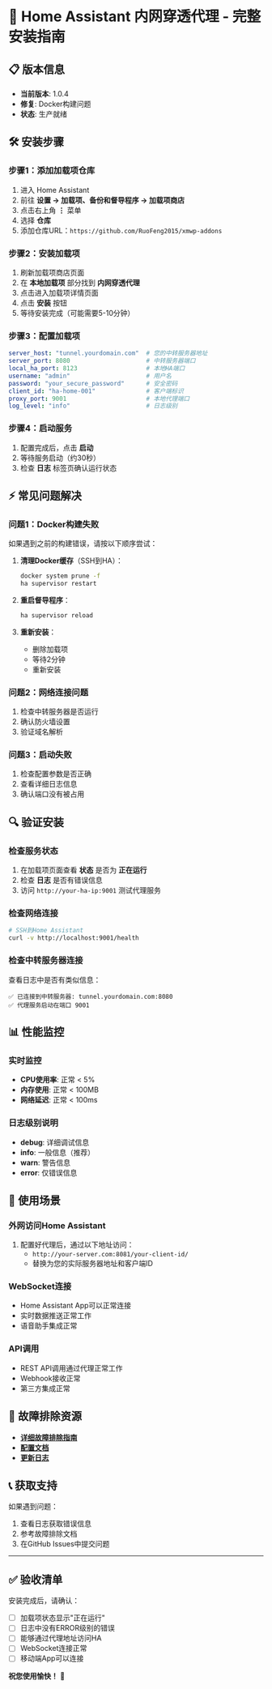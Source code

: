 # 🚀 Home Assistant 内网穿透代理 - 完整安装指南

## 📋 版本信息
- **当前版本**: 1.0.4
- **修复**: Docker构建问题
- **状态**: 生产就绪

## 🛠️ 安装步骤

### 步骤1：添加加载项仓库
1. 进入 Home Assistant
2. 前往 **设置 → 加载项、备份和督导程序 → 加载项商店**
3. 点击右上角 **⋮** 菜单
4. 选择 **仓库**
5. 添加仓库URL：`https://github.com/RuoFeng2015/xmwp-addons`

### 步骤2：安装加载项
1. 刷新加载项商店页面
2. 在 **本地加载项** 部分找到 **内网穿透代理**
3. 点击进入加载项详情页面
4. 点击 **安装** 按钮
5. 等待安装完成（可能需要5-10分钟）

### 步骤3：配置加载项
```yaml
server_host: "tunnel.yourdomain.com"  # 您的中转服务器地址
server_port: 8080                     # 中转服务器端口
local_ha_port: 8123                   # 本地HA端口
username: "admin"                     # 用户名
password: "your_secure_password"      # 安全密码
client_id: "ha-home-001"              # 客户端标识
proxy_port: 9001                      # 本地代理端口
log_level: "info"                     # 日志级别
```

### 步骤4：启动服务
1. 配置完成后，点击 **启动**
2. 等待服务启动（约30秒）
3. 检查 **日志** 标签页确认运行状态

## ⚡ 常见问题解决

### 问题1：Docker构建失败
如果遇到之前的构建错误，请按以下顺序尝试：

1. **清理Docker缓存**（SSH到HA）：
   ```bash
   docker system prune -f
   ha supervisor restart
   ```

2. **重启督导程序**：
   ```bash
   ha supervisor reload
   ```

3. **重新安装**：
   - 删除加载项
   - 等待2分钟
   - 重新安装

### 问题2：网络连接问题
1. 检查中转服务器是否运行
2. 确认防火墙设置
3. 验证域名解析

### 问题3：启动失败
1. 检查配置参数是否正确
2. 查看详细日志信息
3. 确认端口没有被占用

## 🔍 验证安装

### 检查服务状态
1. 在加载项页面查看 **状态** 是否为 **正在运行**
2. 检查 **日志** 是否有错误信息
3. 访问 `http://your-ha-ip:9001` 测试代理服务

### 检查网络连接
```bash
# SSH到Home Assistant
curl -v http://localhost:9001/health
```

### 检查中转服务器连接
查看日志中是否有类似信息：
```
✅ 已连接到中转服务器: tunnel.yourdomain.com:8080
✅ 代理服务启动在端口 9001
```

## 📊 性能监控

### 实时监控
- **CPU使用率**: 正常 < 5%
- **内存使用**: 正常 < 100MB
- **网络延迟**: 正常 < 100ms

### 日志级别说明
- **debug**: 详细调试信息
- **info**: 一般信息（推荐）
- **warn**: 警告信息
- **error**: 仅错误信息

## 🎯 使用场景

### 外网访问Home Assistant
1. 配置好代理后，通过以下地址访问：
   - `http://your-server.com:8081/your-client-id/`
   - 替换为您的实际服务器地址和客户端ID

### WebSocket连接
- Home Assistant App可以正常连接
- 实时数据推送正常工作
- 语音助手集成正常

### API调用
- REST API调用通过代理正常工作
- Webhook接收正常
- 第三方集成正常

## 🔧 故障排除资源

- **[详细故障排除指南](INSTALLATION-TROUBLESHOOTING.md)**
- **[配置文档](DOCS.md)**
- **[更新日志](CHANGELOG.md)**

## 📞 获取支持

如果遇到问题：
1. 查看日志获取错误信息
2. 参考故障排除文档
3. 在GitHub Issues中提交问题

---

## ✅ 验收清单

安装完成后，请确认：
- [ ] 加载项状态显示"正在运行"
- [ ] 日志中没有ERROR级别的错误
- [ ] 能够通过代理地址访问HA
- [ ] WebSocket连接正常
- [ ] 移动端App可以连接

**祝您使用愉快！** 🎉
